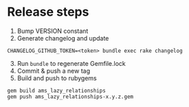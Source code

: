 # Release steps
1. Bump VERSION constant
2. Generate changelog and update
```shell
CHANGELOG_GITHUB_TOKEN=<token> bundle exec rake changelog
```
3. Run `bundle` to regenerate Gemfile.lock
4. Commit & push a new tag
5. Build and push to rubygems
```shell
gem build ams_lazy_relationships
gem push ams_lazy_relationships-x.y.z.gem
```
